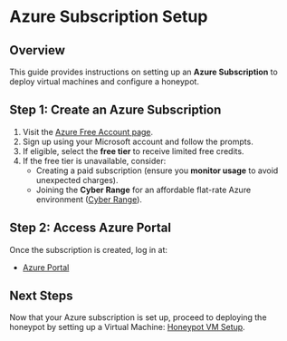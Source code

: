 # Azure Subscription Setup

## Overview
This guide provides instructions on setting up an **Azure Subscription** to deploy virtual machines and configure a honeypot.

## Step 1: Create an Azure Subscription
1. Visit the [Azure Free Account page](https://azure.microsoft.com/en-us/pricing/purchase-options/azure-account).
2. Sign up using your Microsoft account and follow the prompts.
3. If eligible, select the **free tier** to receive limited free credits.
4. If the free tier is unavailable, consider:
   - Creating a paid subscription (ensure you **monitor usage** to avoid unexpected charges).
   - Joining the **Cyber Range** for an affordable flat-rate Azure environment ([Cyber Range](https://skool.com/cyber-range)).

## Step 2: Access Azure Portal
Once the subscription is created, log in at:
- [Azure Portal](https://portal.azure.com)

## Next Steps
Now that your Azure subscription is set up, proceed to deploying the honeypot by setting up a Virtual Machine: [Honeypot VM Setup](honeypot-vm-setup.md).
